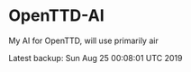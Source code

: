 # OpenTTD-AI
My AI for OpenTTD, will use primarily air

Latest backup: Sun Aug 25 00:08:01 UTC 2019

